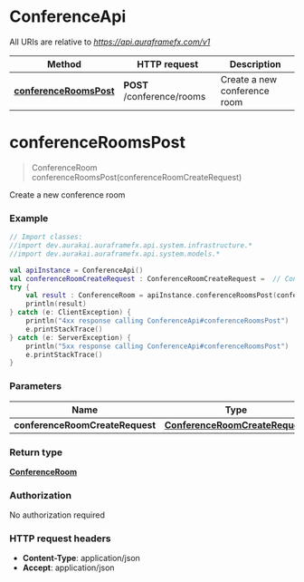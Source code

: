 # ConferenceApi

All URIs are relative to *https://api.auraframefx.com/v1*

| Method | HTTP request | Description |
| ------------- | ------------- | ------------- |
| [**conferenceRoomsPost**](ConferenceApi.md#conferenceRoomsPost) | **POST** /conference/rooms | Create a new conference room |


<a id="conferenceRoomsPost"></a>
# **conferenceRoomsPost**
> ConferenceRoom conferenceRoomsPost(conferenceRoomCreateRequest)

Create a new conference room

### Example
```kotlin
// Import classes:
//import dev.aurakai.auraframefx.api.system.infrastructure.*
//import dev.aurakai.auraframefx.api.system.models.*

val apiInstance = ConferenceApi()
val conferenceRoomCreateRequest : ConferenceRoomCreateRequest =  // ConferenceRoomCreateRequest | 
try {
    val result : ConferenceRoom = apiInstance.conferenceRoomsPost(conferenceRoomCreateRequest)
    println(result)
} catch (e: ClientException) {
    println("4xx response calling ConferenceApi#conferenceRoomsPost")
    e.printStackTrace()
} catch (e: ServerException) {
    println("5xx response calling ConferenceApi#conferenceRoomsPost")
    e.printStackTrace()
}
```

### Parameters
| Name | Type | Description  | Notes |
| ------------- | ------------- | ------------- | ------------- |
| **conferenceRoomCreateRequest** | [**ConferenceRoomCreateRequest**](ConferenceRoomCreateRequest.md)|  | |

### Return type

[**ConferenceRoom**](ConferenceRoom.md)

### Authorization

No authorization required

### HTTP request headers

 - **Content-Type**: application/json
 - **Accept**: application/json

